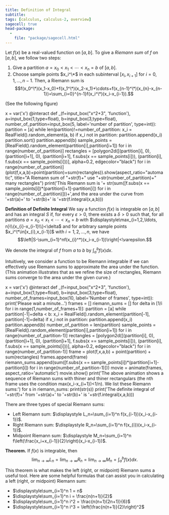 ```yaml
---
title: Definition of Integral
subtitle: 
tags: [calculus, calculus-2, overview]
sagecell: true
head-package:
  -
    file: "package/sagecell.html"
---
```

Let $f(x)$ be a real-valued function on $[a,b]$. To give a *Riemann sum* of $f$ on $[a,b]$, we follow two steps:
1. Give a partition $a=x_0<x_1<\cdots<x_n=b$  of $[a,b]$.
2. Choose sample points $x_i^\*$ in each subinterval $[x_{i},x_{i+1}]$ for $i=0,1,\ldots, n-1$.
Then, a Riemann sum is
$$f(x_0^\*)(x_1-x_0)+f(x_1^\*)(x_2-x_1)+\cdots+f(x_{n-1}^\*)(x_{n}-x_{n-1})=\sum_{i=0}^{n-1}f(x_i^\*)(x_i-x_{i-1}).$$

(See the following figure)
<div class='hide_code'>
x = var('x')
@interact
def _(f=input_box("x^2+3", 'function'), a=input_box(1,type=float), b=input_box(3,type=float), number_of_partition=input_box(5, label='number of partition', type=int)):
    partition = [a]
    while len(partition)!=number_of_partition:
        x_i = RealField().random_element(a, b)
        if x_i not in partition:
            partition.append(x_i)
    partition.sort()
    partition.append(b)
    sample_points = [RealField().random_element(partition[i],partition[i+1]) for i in range(number_of_partition)]
    rectangles = [polygon2d([(partition[i], 0), (partition[i+1], 0), (partition[i+1], f.subs(x == sample_points[i])), (partition[i], f.subs(x == sample_points[i]))], alpha=0.2, edgecolor="black") for i in range(number_of_partition)]
    (plot(f,x,a,b)+point(partition)+sum(rectangles)).show(aspect_ratio="automatic", title="A Riemann sum of "+str(f)+" use "+str(number_of_partition)+" many rectangles")
    print('This Riemann sum is '+ str(sum([f.subs(x == sample_points[i])*(partition[i+1]-partition[i]) for i in range(number_of_partition)]))+',and the area under the curve from '+str(a)+' to '+str(b)+' is '+str(f.integral(x,a,b)))
</div>

**Definition of Definite Integral** We say a function $f(x)$ is integrable on $[a,b]$ and has an integral $S$ if, for every $\varepsilon>0$, there exists a $\delta>0$ such that, for all partitions $a=x_0<x_1<\cdots<x_n=b$ with $\displaystyle\max_{i=1,2,\ldots, n}\\{x_{i}-x_{i-1}\\}<\delta$ and for arbitrary sample points $x_i^\*\in[x_{i},x_{i-1}]$ with $i=1,2,\ldots,n$, we have
$$\left|S-\sum_{i=1}^nf(x_{i}^*)(x_i-x_{i-1})\right|<\varepsilon.$$ 

We denote the integral of $f$ from $a$ to $b$ by $\int_{a}^b f(x)dx$.

Intuitively, we consider a function to be Riemann integrable if we can effectively use Riemann sums to approximate the area under the function. (This animation illustrates that as we refine the size of rectangles, Riemann sums converge to the area under the given curve.)
<div class='hide_code'>
x = var('x')
@interact
def _(f=input_box("x^2+3", 'function'), a=input_box(1,type=float), b=input_box(3,type=float), number_of_frames=input_box(10, label='Number of frames', type=int)):
    print('Please wait a minute...')
    frames = []
    riemann_sums = []
    for delta in [1/i for i in range(1,number_of_frames+1)]:
        partition = [a]
        while partition[-1]+delta < b:
            x_i = RealField().random_element(partition[-1], partition[-1]+delta)
            if x_i not in partition:
                partition.append(x_i)
        partition.append(b)
        number_of_partition = len(partition)
        sample_points = [RealField().random_element(partition[i],partition[i+1]) for i in range(number_of_partition-1)]
        rectangles = [polygon2d([(partition[i], 0), (partition[i+1], 0), (partition[i+1], f.subs(x == sample_points[i])), (partition[i], f.subs(x == sample_points[i]))], alpha=0.2, edgecolor="black") for i in range(number_of_partition-1)]
        frame = plot(f,x,a,b) + point(partition) + sum(rectangles)
        frames.append(frame)
        riemann_sums.append(sum([f.subs(x == sample_points[i])*(partition[i+1]-partition[i]) for i in range(number_of_partition-1)]))
    movie = animate(frames, aspect_ratio='automatic')
    movie.show()
    print('The above animation shows a sequence of Riemann sums with thiner and thiner rectangulars (the nth frame uses the condition max(x_i-x_{i+1})<1/n). We list these Riemann sums:')
    for s in riemann_sums:
        print(str(s))
    print('The definite integral of '+str(f)+' from '+str(a)+' to '+str(b)+' is '+str(f.integral(x,a,b)))
</div>

There are three types of special Riemann sums:
- Left Riemann sum: $\displaystyle L_n=\sum_{i=1}^n f(x_{i-1})(x_i-x_{i-1})$.
- Right Riemann sum: $\displaystyle R_n=\sum_{i=1}^n f(x_{i})(x_i-x_{i-1})$.
- Midpoint Riemann sum: $\displaystyle M_n=\sum_{i=1}^n f\left(\frac{x_i+x_{i-1}}{2}\right)(x_i-x_{i-1})$.

**Theorem.** If $f(x)$ is integrable, then
$$\lim_{n\to\infty}L_n=\lim_{n\to\infty}R_n=\lim_{n\to\infty}M_n=\int_{a}^bf(x)dx.$$

This theorem is what makes the left (right, or midpoint) Riemann sums a useful tool. Here are some helpful formulas that can assist you in calculating a left (right, or midpoint) Riemann sum:
- $\displaystyle\sum_{i=1}^n 1 = n$
- $\displaystyle\sum_{i=1}^n i = \frac{n(n+1)}{2}$
- $\displaystyle\sum_{i=1}^n i^2 = \frac{n(n+1)(2n+1)}{6}$
- $\displaystyle\sum_{i=1}^n i^3 = \left(\frac{n(n+1)}{2}\right)^2$ 
